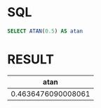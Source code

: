 # SQL
```sql
SELECT ATAN(0.5) AS atan
```

# RESULT
| atan               |
|--------------------|
| 0.4636476090008061 |
